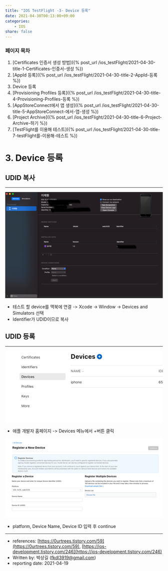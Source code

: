 ```yaml
---
title: "IOS TestFlight -3- Device 등록"
date: 2021-04-30T00:13:00+09:00
categories: 
    - IOS
share: false
---
```


### 페이지 목차
1. [Certificates 인증서 생성 방법]({% post_url /ios_testFlight/2021-04-30-title-1-Certificates-인증서-생성 %})
2. [AppId 등록]({% post_url /ios_testFlight/2021-04-30-title-2-AppId-등록 %})
3. Device 등록
4. [Provisioning Profiles 등록]({% post_url /ios_testFlight/2021-04-30-title-4-Provisioning-Profiles-등록 %})
5. [AppStoreConnect에서 앱 생성]({% post_url /ios_testFlight/2021-04-30-title-5-AppStoreConnect-에서-앱-생성 %})
6. [Project Archive]({% post_url /ios_testFlight/2021-04-30-title-6-Project-Archive-하기 %})
7. [TestFlight를 이용해 테스트]({% post_url /ios_testFlight/2021-04-30-title-7-testFlight를-이용해-테스트 %})


# 3. Device 등록

## UDID 복사

---

![3-1](/images/ios_testFlight/3-1.png)

- 테스트 할 device를 맥북에 연결 -> Xcode -> Window -> Devices and Simulators 선택
- Identifier가 UDID이므로 복사

## UDID 등록

---

![3-2](/images/ios_testFlight/3-2.png)

- 애플 개발자 홈페이지 -> Devices 메뉴에서 +버튼 클릭

![3-3](/images/ios_testFlight/3-3.png)

- platform, Device Name, Device ID 입력 후 continue

---

- references: [https://0urtrees.tistory.com/59](https://0urtrees.tistory.com/59), [https://ios-development.tistory.com/246](https://ios-development.tistory.com/246)
- Written by: 박상길 (fkdl3919@gmail.com)
- reporting date: 2021-04-19